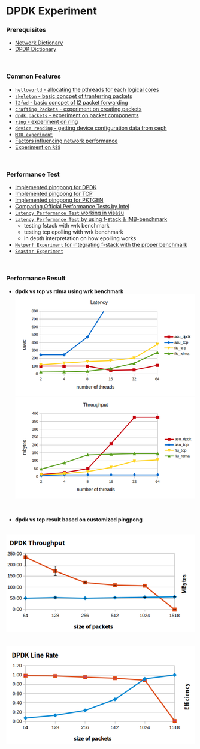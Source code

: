 # DPDK Experiment

### Prerequisites
- [Network Dictionary](https://docs.google.com/document/d/1ovVb2subuS-UQl161BGVeXlWYFnu6jngM4QcB81HNpw/edit?usp=sharing)
- [DPDK Dictionary](https://docs.google.com/document/d/1sOiMM1qw4DNYUfDTZYZ2L_ZUbv6R7lVD48AmClV51Mo/edit?usp=sharing)

<br>

### Common Features
- [`helloworld` - allocating the pthreads for each logical cores](common/helloworld)
- [`skeleton` - basic concpet of tranferring packets](common/skeleton)
- [`l2fwd` - basic concpet of l2 packet forwarding](common/l2fwd)
- [`crafting Packets` - experiment on creating packets](common/pkt-craft)
- [`dpdk packets` - experiment on packet components ](common/packet-experiment)
- [`ring` - experiment on ring ](common/ring-experiment)
- [`device reading` - getting device configuration data from ceph](common/device)
- [`MTU experiment`](common/MTU-experiment)
- [Factors influencing network performance](factor-performance)
- [Experiment on `RSS`](common/RSS)


<br>

### Performance Test
- [Implemented pingpong for DPDK](pingpong-experiment)
- [Implemented pingpong for TCP](tcp-experiment)
- [Implemented pingpong for PKTGEN](pktgen-experiment)
- [Comparing Official Performance Tests by Intel](Official_Performance_Test)
- [`Latency Performance Test` working in visasu](latency-experiment)
- [`Latency Performance Test` by using f-stack & IMB-benchmark](latency-lab)
    - testing fstack with wrk benchmark
    - testing tcp epolling with wrk benchmark
    - in depth interpretation on how epolling works
- [`Netperf Experiment` for integrating f-stack with the proper benchmark ](netperf-experiment)
- [`Seastar Experiment`](seastar-experiment)

<br>

### Performance Result

- **dpdk vs tcp vs rdma using wrk benchmark**
![image](img/01_latency.png)
![image](img/01_throughput.png)

<br>

- **dpdk vs tcp result based on customized pingpong**

&nbsp;&nbsp; &nbsp;&nbsp; &nbsp;&nbsp; ![img](img/dpdk-throughput.png) <br>  
&nbsp;&nbsp; &nbsp;&nbsp; &nbsp;&nbsp; ![img](img/dpdk-line-rate.png)
